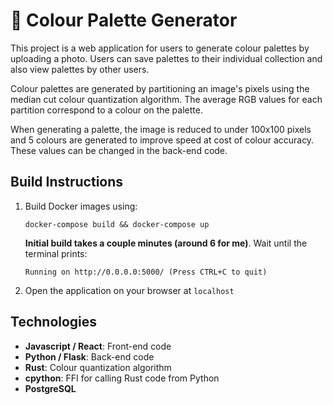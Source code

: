 # 🎨 Colour Palette Generator
This project is a web application for users to generate colour palettes by uploading a photo. Users can save palettes to their individual collection and also view palettes by other users. 

Colour palettes are generated by partitioning an image's pixels using the median cut colour quantization algorithm. The average RGB values for each partition correspond to a colour on the palette.

When generating a palette, the image is reduced to under 100x100 pixels and 5 colours are generated to improve speed at cost of colour accuracy. These values can be changed in the back-end code.

## Build Instructions
1. Build Docker images using:

	```
	docker-compose build && docker-compose up
	```

	**Initial build takes a couple minutes (around 6 for me)**. Wait until the terminal prints:
	
	```
	Running on http://0.0.0.0:5000/ (Press CTRL+C to quit)
	```

2. Open the application on your browser at  `localhost`

## Technologies
- **Javascript / React**: Front-end code
- **Python / Flask**: Back-end code
- **Rust**: Colour quantization algorithm
- **cpython**: FFI for calling Rust code from Python
- **PostgreSQL**